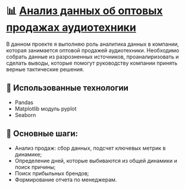 # 📊 [Анализ данных об оптовых продажах аудиотехники](https://github.com/ElenaAnalyst/data-analysis-homeworks/blob/main/HW1_basic_python/7_final_project/7_final_project_HW.ipynb)  
В данном проекте я выполняю роль аналитика данных в компании, которая занимается оптовой продажей аудиотехники. Необходимо собрать данные из разрозненных источников, проаналиризовать и сделать выводы, которые помогут руководству компании принять верные тактические решения.

## 🔧 Использованные технологии  
- Pandas
- Matplotlib модуль pyplot
- Seaborn

## 📌 Основные шаги:  
- Анализ продаж: сбор данных, подсчет ключевых метрик в динамике;
- Определение дней, которые выбиваются из общей динамики и поиск причины;
- Поиск прибыльных брендов;
- Формирование отчета по менеджерам.
